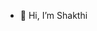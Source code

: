- 👋 Hi, I’m Shakthi

<!---
shakky24/shakky24 is a ✨ special ✨ repository because its `README.md` (this file) appears on your GitHub profile.
You can click the Preview link to take a look at your changes.
--->
